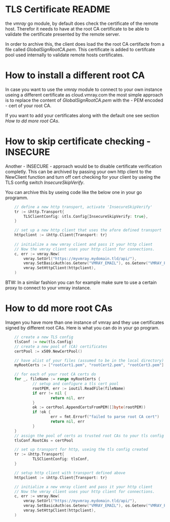 TLS Certificate README
======================

the _vmray_ go module, by default does check the certificate of the remote 
host. Therefor it needs to have at the root CA certificate to be able to 
validate the certificate presented by the remote server.

In order to archive this, the client does load the the root CA certifacte 
from a file called _GlobalSignRootCA.pem_. This certificate is added to
certifcate pool used internally to validate remote hosts certificates.

How to install a different root CA
==================================

In case you want to use the _vmray_ module to connect to your own instance
useing a different certificate as cloud.vmray.com the most simple approach 
is to replace the content of _GlobalSignRootCA.pem_ with the - PEM 
encoded - cert of your root CA.

If you want to add your certificates along with the default one see section 
_How to dd more root CAs_.

How to skip certificate checking - INSECURE
===========================================

Another - INSECURE - approach would be to disable certificate verification 
completly. This can be archived by passing your own http client to the 
NewClient function and turn off cert checking for your client by useing the 
TLS config switch _InsecureSkipVerify_.

You can archive this by useing code like the below one in your go programm.

```go
    // define a new http transport, activate 'InsecureSkipVerify'
 	tr := &http.Transport{
 		TLSClientConfig: &tls.Config{InsecureSkipVerify: true},
 	}

    // set up a new http client that uses the afore defined transport
    httpclient := &http.Client{Transport: tr}
 	
	// initialize a new vmray client and pass it your http client
	// Now the vmray client uses your http client for connections. 
	c, err := vmray.New(
 		vmray.SetUrl("https://myvmray.mydomain.tld/api/"),
 		vmray.SetBasicAuth(os.Getenv("VMRAY_EMAIL"), os.Getenv("VMRAY_PASSWD")),
 		vmray.SetHttpClient(httpclient),
 	)
```

BTW: In a similar fashion you can for example make sure to use a certain proxy 
to connect to your vmray instance.

How to dd more root CAs
=======================

Imagen you have more than one instance of vmray and they use certificates 
signed by different root CAs. Here is what you can do in your go program.

```go
	// create a new TLS config
	tlsConf := new(tls.Config)
	// create a new pool of (CA) certificates
	certPool := x509.NewCertPool()

	// have alist of your files (assumed to be in the local directory)
	myRootCerts := ["rootCert1.pem", "rootCert2.pem", "rootCert3.pem"]

	// for each of your root CA certs do
	for _, fileName := range myRootCerts {
			// setup and configure a tls cert pool
			rootPEM, err := ioutil.ReadFile(fileName)
			if err != nil {
					return nil, err
			}
			ok := certPool.AppendCertsFromPEM([]byte(rootPEM))
			if !ok {
					err = fmt.Errorf("failed to parse root CA cert")
					return nil, err
			}
	}
	// assign the pool of certs as trusted root CAs to your tls config
	tlsConf.RootCAs = certPool

	// set up transport for http, useing the tls config created
	tr := &http.Transport{
			TLSClientConfig: tlsConf,
	}

	// setup http client with transport defined above
	httpclient := &http.Client{Transport: tr}

	// initialize a new vmray client and pass it your http client
	// Now the vmray client uses your http client for connections. 
	c, err := vmray.New(
 		vmray.SetUrl("https://myvmray.mydomain.tld/api/"),
 		vmray.SetBasicAuth(os.Getenv("VMRAY_EMAIL"), os.Getenv("VMRAY_PASSWD")),
 		vmray.SetHttpClient(httpclient),
 	)
```

